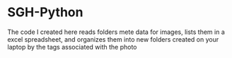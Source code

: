 # SGH-Python
The code I created here reads folders mete data for images, lists them in a excel spreadsheet, and organizes them into new folders created on your laptop by the tags associated with the photo
